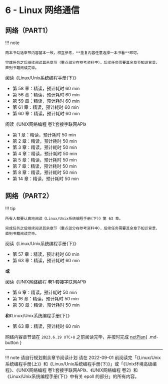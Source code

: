# 6 - Linux 网络通信

## 网络（PART1）

!!! note

    两本书勾选章节内容基本一致，相互参考，**重复内容任意选择一本书看**即可。
    
    完成任务之后继续阅读其余章节（重点部分在参考资料中），后续任务需要其余章节知识背景，直到书籍阅读完毕。

阅读《Linux/Unix系统编程手册(下)》

- 第 58 章：精读，预计耗时 60 min
- 第 56 章：精读，预计耗时 60 min
- 第 59 章：精读，预计耗时 60 min
- 第 61 章：精读，预计耗时 60 min
- 第 60 章：精读，预计耗时 60 min

阅读《UNIX网络编程 卷1:套接字联网API》

- 第 1 章：精读，预计耗时 50 min
- 第 2 章：精读，预计耗时 50 min
- 第 3 章：精读，预计耗时 50 min
- 第 4 章：精读，预计耗时 50 min
- 第 5 章：精读，预计耗时 50 min
- 第 7 章：精读，预计耗时 50 min
- 第 8 章：精读，预计耗时 50 min
- 第 14 章：精读，预计耗时 50 min

## 网络（PART2）

!!! tip

    所有人都要认真地阅读《Linux/Unix系统编程手册(下)》第 63 章。

    完成任务之后继续阅读其余章节（重点部分在参考资料中），后续任务需要其余章节知识背景，直到书籍阅读完毕。

阅读《Linux/Unix系统编程手册(下)》

- 第 57 章：精读，预计耗时 60 min
- 第 63 章：精读，预计耗时 60 min

**或**

阅读《UNIX网络编程 卷1:套接字联网API》

- 第 6 章：精读，预计耗时 50 min
- 第 16 章：精读，预计耗时 50 min
- 第 30 章：精读，预计耗时 50 min

**和**《Linux/Unix系统编程手册(下)》

- 第 63 章：精读，预计耗时 60 min

网络内容章节请在 `2023.6.19 UTC+8` 之前阅读完毕，并按时完成 [netPlan](../project/plan-net.md){ .md-button }

---

!!! note 请自行规划剩余章节阅读计划
    请在 2022-09-01 前阅读完「《Linux/Unix系统编程手册(上)》和《Linux/Unix系统编程手册(下)》」或「《Unix环境高级编程》、《UNIX网络编程 卷1:套接字联网API》、《UNIX网络编程 卷2》和《Linux/Unix系统编程手册(下)》中有关 epoll 的部分」的所有内容。